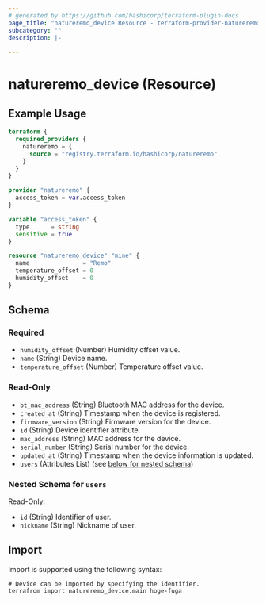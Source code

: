 ```yaml
---
# generated by https://github.com/hashicorp/terraform-plugin-docs
page_title: "natureremo_device Resource - terraform-provider-natureremo"
subcategory: ""
description: |-
  
---
```


# natureremo_device (Resource)



## Example Usage

```terraform
terraform {
  required_providers {
    natureremo = {
      source = "registry.terraform.io/hashicorp/natureremo"
    }
  }
}

provider "natureremo" {
  access_token = var.access_token
}

variable "access_token" {
  type      = string
  sensitive = true
}

resource "natureremo_device" "mine" {
  name               = "Remo"
  temperature_offset = 0
  humidity_offset    = 0
}
```

<!-- schema generated by tfplugindocs -->
## Schema

### Required

- `humidity_offset` (Number) Humidity offset value.
- `name` (String) Device name.
- `temperature_offset` (Number) Temperature offset value.

### Read-Only

- `bt_mac_address` (String) Bluetooth MAC address for the device.
- `created_at` (String) Timestamp when the device is registered.
- `firmware_version` (String) Firmware version for the device.
- `id` (String) Device identifier attribute.
- `mac_address` (String) MAC address for the device.
- `serial_number` (String) Serial number for the device.
- `updated_at` (String) Timestamp when the device information is updated.
- `users` (Attributes List) (see [below for nested schema](#nestedatt--users))

<a id="nestedatt--users"></a>
### Nested Schema for `users`

Read-Only:

- `id` (String) Identifier of user.
- `nickname` (String) Nickname of user.

## Import

Import is supported using the following syntax:

```shell
# Device can be imported by specifying the identifier.
terrafrom import natureremo_device.main hoge-fuga
```
